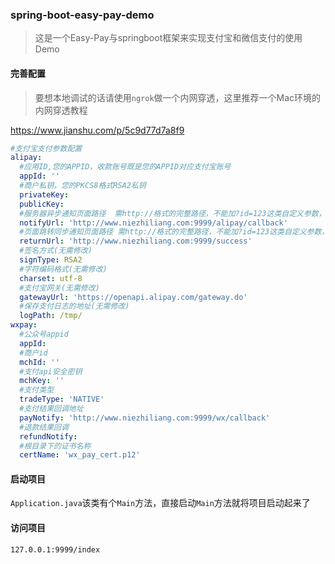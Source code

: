 ### spring-boot-easy-pay-demo

> 这是一个Easy-Pay与springboot框架来实现支付宝和微信支付的使用Demo

#### 完善配置

> 要想本地调试的话请使用`ngrok`做一个内网穿透，这里推荐一个Mac环境的内网穿透教程

https://www.jianshu.com/p/5c9d77d7a8f9

```yaml
#支付宝支付参数配置
alipay:
  #应用ID,您的APPID，收款账号既是您的APPID对应支付宝账号
  appId: ''
  #商户私钥，您的PKCS8格式RSA2私钥
  privateKey:
  publicKey:
  #服务器异步通知页面路径  需http://格式的完整路径，不能加?id=123这类自定义参数，必须外网可以正常访问
  notifyUrl: 'http://www.niezhiliang.com:9999/alipay/callback'
  #页面跳转同步通知页面路径 需http://格式的完整路径，不能加?id=123这类自定义参数，必须外网可以正常访问
  returnUrl: 'http://www.niezhiliang.com:9999/success'
  #签名方式(无需修改)
  signType: RSA2
  #字符编码格式(无需修改)
  charset: utf-8
  #支付宝网关(无需修改)
  gatewayUrl: 'https://openapi.alipay.com/gateway.do'
  #保存支付日志的地址(无需修改)
  logPath: /tmp/
wxpay:
  #公众号appid
  appId:
  #商户id
  mchId: ''
  #支付api安全密钥
  mchKey: ''
  #支付类型
  tradeType: 'NATIVE'
  #支付结果回调地址
  payNotify: 'http://www.niezhiliang.com:9999/wx/callback'
  #退款结果回调
  refundNotify:
  #根目录下的证书名称
  certName: 'wx_pay_cert.p12'
```
#### 启动项目

`Application.java`该类有个`Main`方法，直接启动`Main`方法就将项目启动起来了

#### 访问项目

```html
127.0.0.1:9999/index
```

  


